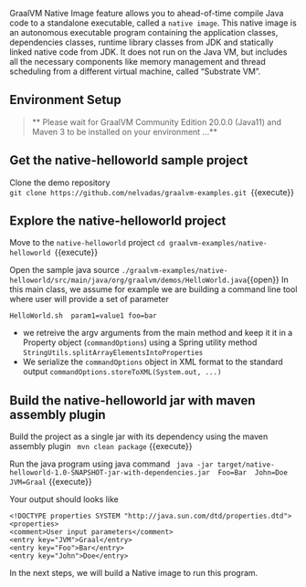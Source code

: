 
GraalVM Native Image feature allows you to ahead-of-time compile Java code to a standalone executable, called a `native image`.
 This native image is an autonomous executable program containing the application classes,  dependencies classes, runtime library classes from JDK and statically linked native code from JDK. 
 It does not run on the Java VM, but includes all the  necessary components like memory management and thread scheduling from a different virtual machine, called “Substrate VM”.


## Environment Setup

>  ** Please wait for GraalVM Community Edition 20.0.0 (Java11) and Maven 3 to be installed on your environment ...**


## Get the native-helloworld sample project

Clone the demo repository <br>
`git clone https://github.com/nelvadas/graalvm-examples.git `{{execute}}

## Explore the native-helloworld project

Move to the `native-helloworld` project
`cd graalvm-examples/native-helloworld `{{execute}}

Open the sample java source `./graalvm-examples/native-helloworld/src/main/java/org/graalvm/demos/HelloWorld.java`{{open}}
In this main class, we assume for example we are building a command line tool where user will provide a set of parameter

`HelloWorld.sh  param1=value1 foo=bar`

* we retreive the argv arguments from the main method and keep it it in a Property object (`commandOptions`) using a Spring utility method `StringUtils.splitArrayElementsIntoProperties`
* We serialize the `commandOptions` object in XML format to the standard output
  `commandOptions.storeToXML(System.out, ...)`

## Build the native-helloworld jar with maven assembly plugin
Build the project as a single jar with its dependency using the maven assembly plugin 
` mvn clean package` {{execute}}

Run the java program using java command 
` java -jar target/native-helloworld-1.0-SNAPSHOT-jar-with-dependencies.jar  Foo=Bar  John=Doe  JVM=Graal` {{execute}}

Your output should looks like 
```<?xml version="1.0" encoding="UTF-8"?>
<!DOCTYPE properties SYSTEM "http://java.sun.com/dtd/properties.dtd">
<properties>
<comment>User input parameters</comment>
<entry key="JVM">Graal</entry>
<entry key="Foo">Bar</entry>
<entry key="John">Doe</entry>
```

In the next steps, we will build a Native image  to run this program.

